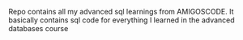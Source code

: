 Repo contains all my advanced sql learnings from AMIGOSCODE. It basically contains sql code for everything I learned in the advanced databases course
